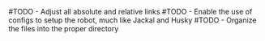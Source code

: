 #TODO - Adjust all absolute and relative links
#TODO - Enable the use of configs to setup the robot, much like Jackal and Husky
#TODO - Organize the files into the proper directory
